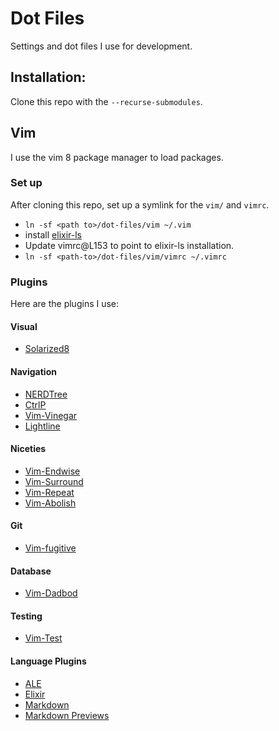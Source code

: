 # Dot Files

Settings and dot files I use for development.

## Installation:

Clone this repo with the `--recurse-submodules`.

## Vim

I use the vim 8 package manager to load packages.

### Set up

After cloning this repo, set up a symlink for the `vim/` and `vimrc`.

- `ln -sf <path to>/dot-files/vim ~/.vim`
- install [elixir-ls](https://github.com/elixir-lsp/elixir-ls)
- Update vimrc@L153 to point to elixir-ls installation.
- `ln -sf <path-to>/dot-files/vim/vimrc ~/.vimrc`


### Plugins
Here are the plugins I use:

#### Visual

- [Solarized8](https://github.com/lifepillar/vim-solarized8.git)

#### Navigation

- [NERDTree](https://github.com/preservim/nerdtree.git)
- [CtrlP](https://github.com/kien/ctrlp.vim.git)
- [Vim-Vinegar](https://github.com/tpope/vim-vinegar.git)
- [Lightline](https://github.com/itchyny/lightline.vim)

#### Niceties

- [Vim-Endwise](https://github.com/tpope/vim-endwise)
- [Vim-Surround](https://tpope.io/vim/surround.git)
- [Vim-Repeat](https://tpope.io/vim/repeat.git)
- [Vim-Abolish](https://github.com/tpope/vim-abolish.git)

#### Git

- [Vim-fugitive](https://tpope.io/vim/fugitive.git)

#### Database

- [Vim-Dadbod](https://github.com/tpope/vim-dadbod)

#### Testing

- [Vim-Test](https://github.com/vim-test/vim-test)

#### Language Plugins

- [ALE](https://github.com/dense-analysis/ale.git)
- [Elixir](https://github.com/elixir-editors/vim-elixir.git)
- [Markdown](https://github.com/plasticboy/vim-markdown.git)
- [Markdown Previews](https://github.com/JamshedVesuna/vim-markdown-preview.git)
